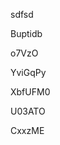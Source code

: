 sdfsd
































Buptidb
















o7VzO








YviGqPy




XbfUFM0


U03ATO

CxxzME
